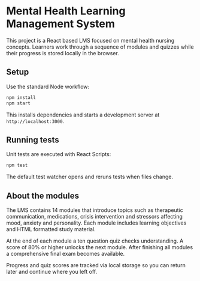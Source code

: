 # Mental Health Learning Management System

This project is a React based LMS focused on mental health nursing concepts. Learners work through a sequence of modules and quizzes while their progress is stored locally in the browser.

## Setup

Use the standard Node workflow:

```bash
npm install
npm start
```

This installs dependencies and starts a development server at `http://localhost:3000`.

## Running tests

Unit tests are executed with React Scripts:

```bash
npm test
```

The default test watcher opens and reruns tests when files change.

## About the modules

The LMS contains 14 modules that introduce topics such as therapeutic communication, medications, crisis intervention and stressors affecting mood, anxiety and personality. Each module includes learning objectives and HTML formatted study material.

At the end of each module a ten question quiz checks understanding. A score of 80% or higher unlocks the next module. After finishing all modules a comprehensive final exam becomes available.

Progress and quiz scores are tracked via local storage so you can return later and continue where you left off.
